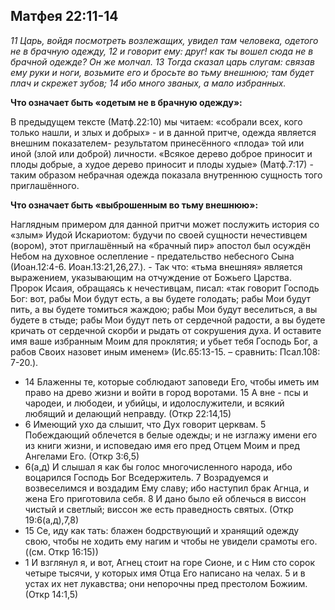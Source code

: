 ## Матфея 22:11-14

*11 Царь, войдя посмотреть возлежащих, увидел там человека, одетого не в брачную одежду, 12 и говорит ему: друг! как ты вошел сюда не в брачной одежде? Он же молчал. 13 Тогда сказал царь слугам: связав ему руки и ноги, возьмите его и бросьте во тьму внешнюю; там будет плач и скрежет зубов; 14 ибо много званых, а мало избранных.*

**Что означает быть «одетым не в брачную одежду»:**

В предыдущем тексте (Матф.22:10) мы читаем: «собрали всех, кого только нашли, и злых и добрых» - и в данной притче, одежда является внешним показателем- результатом принесённого «плода» той или иной (злой или доброй) личности. «Всякое дерево доброе приносит и плоды добрые, а худое дерево приносит и плоды худые» (Матф.7:17) - таким образом небрачная одежда показала внутреннюю сущность того приглашённого. 

**Что означает быть «выброшенным во тьму внешнюю»:**

Наглядным примером для данной притчи может послужить история со «злым» Иудой Искариотом: будучи по своей сущности нечестивцем (вором), этот приглашённый на «брачный пир» апостол был осуждён Небом на духовное ослепление - предательство небесного Сына (Иоан.12:4-6. Иоан.13:21,26,27.). - Так что: «тьма внешняя» является выражением, указывающим на отчуждение от Божьего Царства. Пророк Исаия, обращаясь к нечестивцам, писал: «так говорит Господь Бог: вот, рабы Мои будут есть, а вы будете голодать; рабы Мои будут пить, а вы будете томиться жаждою; рабы Мои будут веселиться, а вы будете в стыде; рабы Мои будут петь от сердечной радости, а вы будете кричать от сердечной скорби и рыдать от сокрушения духа. И оставите имя ваше избранным Моим для проклятия; и убьет тебя Господь Бог, а рабов Своих назовет иным именем» (Ис.65:13-15. – сравнить: Псал.108: 7-20.). 

- 14 Блаженны те, которые соблюдают заповеди Его, чтобы иметь им право на древо жизни и войти в город воротами. 15 А вне - псы и чародеи, и любодеи, и убийцы, и идолослужители, и всякий любящий и делающий неправду. (Откр 22:14,15)
- 6 Имеющий ухо да слышит, что Дух говорит церквам. 5 Побеждающий облечется в белые одежды; и не изглажу имени его из книги жизни, и исповедаю имя его пред Отцем Моим и пред Ангелами Его. (Откр 3:6,5)
- 6(а,д) И слышал я как бы голос многочисленного народа, ибо воцарился Господь Бог Вседержитель. 7 Возрадуемся и возвеселимся и воздадим Ему славу; ибо наступил брак Агнца, и жена Его приготовила себя. 8 И дано было ей облечься в виссон чистый и светлый; виссон же есть праведность святых. (Откр 19:6(а,д),7,8)
- 15 Се, иду как тать: блажен бодрствующий и хранящий одежду свою, чтобы не ходить ему нагим и чтобы не увидели срамоты его. ((см. Откр 16:15))
- 1 И взглянул я, и вот, Агнец стоит на горе Сионе, и с Ним сто сорок четыре тысячи, у которых имя Отца Его написано на челах. 5 и в устах их нет лукавства; они непорочны пред престолом Божиим. (Откр 14:1,5)